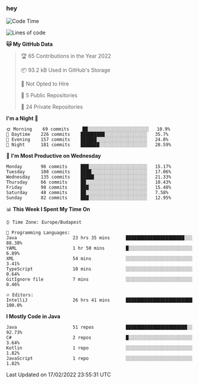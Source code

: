 ### hey

<!--START_SECTION:waka-->
![Code Time](http://img.shields.io/badge/Code%20Time-556%20hrs%2028%20mins-blue)

![Lines of code](https://img.shields.io/badge/From%20Hello%20World%20I%27ve%20Written-439%20Thousand%20lines%20of%20code-blue)

**🐱 My GitHub Data** 

> 🏆 65 Contributions in the Year 2022
 > 
> 📦 93.2 kB Used in GitHub's Storage 
 > 
> 🚫 Not Opted to Hire
 > 
> 📜 5 Public Repositories 
 > 
> 🔑 24 Private Repositories  
 > 
**I'm a Night 🦉** 

```text
🌞 Morning    69 commits     ██░░░░░░░░░░░░░░░░░░░░░░░   10.9% 
🌆 Daytime    226 commits    █████████░░░░░░░░░░░░░░░░   35.7% 
🌃 Evening    157 commits    ██████░░░░░░░░░░░░░░░░░░░   24.8% 
🌙 Night      181 commits    ███████░░░░░░░░░░░░░░░░░░   28.59%

```
📅 **I'm Most Productive on Wednesday** 

```text
Monday       96 commits     ███░░░░░░░░░░░░░░░░░░░░░░   15.17% 
Tuesday      108 commits    ████░░░░░░░░░░░░░░░░░░░░░   17.06% 
Wednesday    135 commits    █████░░░░░░░░░░░░░░░░░░░░   21.33% 
Thursday     66 commits     ██░░░░░░░░░░░░░░░░░░░░░░░   10.43% 
Friday       98 commits     ███░░░░░░░░░░░░░░░░░░░░░░   15.48% 
Saturday     48 commits     ██░░░░░░░░░░░░░░░░░░░░░░░   7.58% 
Sunday       82 commits     ███░░░░░░░░░░░░░░░░░░░░░░   12.95%

```


📊 **This Week I Spent My Time On** 

```text
⌚︎ Time Zone: Europe/Budapest

💬 Programming Languages: 
Java                     23 hrs 35 mins      ██████████████████████░░░   88.38% 
YAML                     1 hr 50 mins        █░░░░░░░░░░░░░░░░░░░░░░░░   6.89% 
XML                      54 mins             ░░░░░░░░░░░░░░░░░░░░░░░░░   3.41% 
TypeScript               10 mins             ░░░░░░░░░░░░░░░░░░░░░░░░░   0.64% 
GitIgnore file           7 mins              ░░░░░░░░░░░░░░░░░░░░░░░░░   0.46%

🔥 Editors: 
IntelliJ                 26 hrs 41 mins      █████████████████████████   100.0%

```

**I Mostly Code in Java** 

```text
Java                     51 repos            ███████████████████████░░   92.73% 
C#                       2 repos             █░░░░░░░░░░░░░░░░░░░░░░░░   3.64% 
Kotlin                   1 repo              ░░░░░░░░░░░░░░░░░░░░░░░░░   1.82% 
JavaScript               1 repo              ░░░░░░░░░░░░░░░░░░░░░░░░░   1.82%

```



 Last Updated on 17/02/2022 23:55:31 UTC
<!--END_SECTION:waka-->
